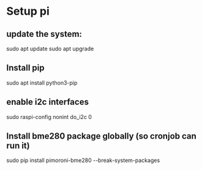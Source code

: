 # Setup pi

## update the system:
sudo apt update
sudo apt upgrade
## Install pip
sudo apt install python3-pip
## enable i2c interfaces
sudo raspi-config nonint do_i2c 0
## Install bme280 package globally (so cronjob can run it)
sudo pip install pimoroni-bme280 --break-system-packages
